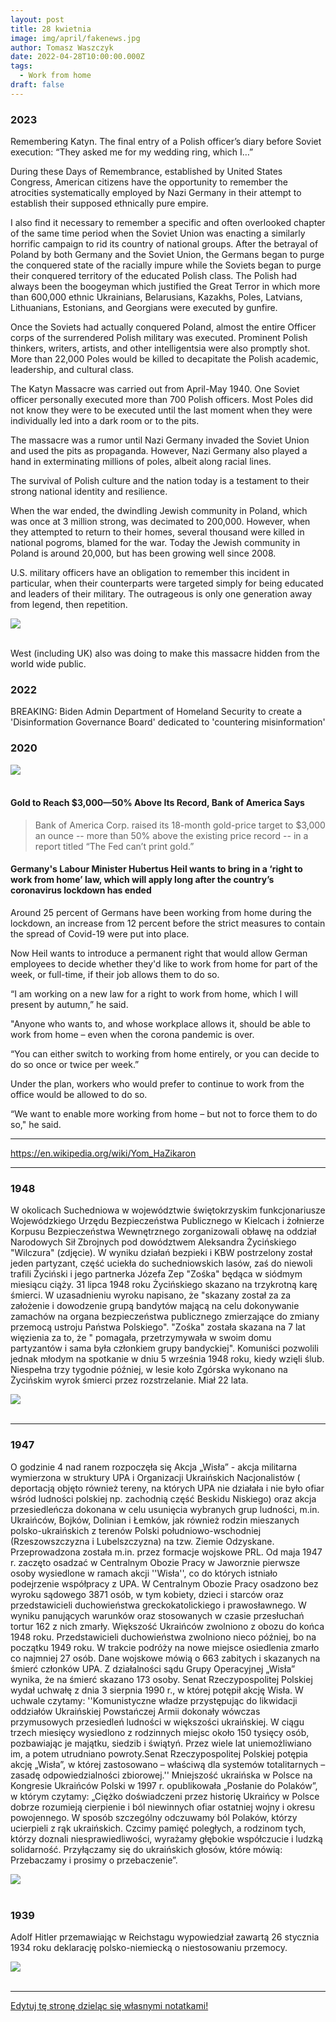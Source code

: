 ```yaml
---
layout: post
title: 28 kwietnia
image: img/april/fakenews.jpg
author: Tomasz Waszczyk
date: 2022-04-28T10:00:00.000Z
tags:
  - Work from home
draft: false
---
```


### 2023

Remembering Katyn. The final entry of a Polish officer’s diary before Soviet execution: “They asked me for my wedding ring, which I…”

During these Days of Remembrance, established by United States Congress, American citizens have the opportunity to remember the atrocities systematically employed by Nazi Germany in their attempt to establish their supposed ethnically pure empire.

I also find it necessary to remember a specific and often overlooked chapter of the same time period when the Soviet Union was enacting a similarly horrific campaign to rid its country of national groups. After the betrayal of Poland by both Germany and the Soviet Union, the Germans began to purge the conquered state of the racially impure while the Soviets began to purge their conquered territory of the educated Polish class. The Polish had always been the boogeyman which justified the Great Terror in which more than 600,000 ethnic Ukrainians, Belarusians, Kazakhs, Poles, Latvians, Lithuanians, Estonians, and Georgians were executed by gunfire.

Once the Soviets had actually conquered Poland, almost the entire Officer corps of the surrendered Polish military was executed. Prominent Polish thinkers, writers, artists, and other intelligentsia were also promptly shot. More than 22,000 Poles would be killed to decapitate the Polish academic, leadership, and cultural class.

The Katyn Massacre was carried out from April-May 1940. One Soviet officer personally executed more than 700 Polish officers. Most Poles did not know they were to be executed until the last moment when they were individually led into a dark room or to the pits.

The massacre was a rumor until Nazi Germany invaded the Soviet Union and used the pits as propaganda. However, Nazi Germany also played a hand in exterminating millions of poles, albeit along racial lines.

The survival of Polish culture and the nation today is a testament to their strong national identity and resilience.

When the war ended, the dwindling Jewish community in Poland, which was once at 3 million strong, was decimated to 200,000. However, when they attempted to return to their homes, several thousand were killed in national pogroms, blamed for the war. Today the Jewish community in Poland is around 20,000, but has been growing well since 2008.

U.S. military officers have an obligation to remember this incident in particular, when their counterparts were targeted simply for being educated and leaders of their military. The outrageous is only one generation away from legend, then repetition.

<img src="./img/april/katyn.jpeg"><br><br>

West (including UK) also was doing to make this massacre hidden from the world wide public.

### 2022

BREAKING: Biden Admin Department of Homeland Security to create a 'Disinformation Governance Board' dedicated to 'countering misinformation'

### 2020

<img src="./img/april/fakenews.jpg"><br><br>

#### Gold to Reach $3,000—50% Above Its Record, Bank of America Says

> Bank of America Corp. raised its 18-month gold-price target to $3,000 an ounce -- more than 50% above the existing price record -- in a report titled “The Fed can’t print gold.”

#### Germany's Labour Minister Hubertus Heil wants to bring in a ‘right to work from home’ law, which will apply long after the country’s coronavirus lockdown has ended

 Around 25 percent of Germans have been working from home during the lockdown, an increase from 12 percent before the strict measures to contain the spread of Covid-19 were put into place.

Now Heil wants to introduce a permanent right that would allow German employees to decide whether they'd like to work from home for part of the week, or full-time, if their job allows them to do so.

“I am working on a new law for a right to work from home, which I will present by autumn,” he said.  

"Anyone who wants to, and whose workplace allows it, should be able to work from home – even when the corona pandemic is over.

“You can either switch to working from home entirely, or you can decide to do so once or twice per week.”

Under the plan, workers who would prefer to continue to work from the office would be allowed to do so.

“We want to enable more working from home – but not to force them to do so," he said.

---

https://en.wikipedia.org/wiki/Yom_HaZikaron

---

### 1948

W okolicach Suchedniowa w województwie świętokrzyskim funkcjonariusze Wojewódzkiego Urzędu Bezpieczeństwa Publicznego w Kielcach i żołnierze Korpusu Bezpieczeństwa Wewnętrznego zorganizowali obławę na oddział Narodowych Sił Zbrojnych pod dowództwem Aleksandra Życińskiego "Wilczura" (zdjęcie). W wyniku działań bezpieki i KBW postrzelony został jeden partyzant, część uciekła do suchedniowskich lasów, zaś do niewoli trafili Życiński i jego partnerka Józefa Zep "Zośka" będąca w siódmym miesiącu ciąży.
31 lipca 1948 roku Życińskiego skazano na trzykrotną karę śmierci. W uzasadnieniu wyroku napisano, że "skazany został za za założenie i dowodzenie grupą bandytów mającą na celu dokonywanie zamachów na organa bezpieczeństwa publicznego zmierzające do zmiany przemocą ustroju Państwa Polskiego". "Zośka" została skazana na 7 lat więzienia za to, że " pomagała, przetrzymywała w swoim domu partyzantów i sama była członkiem grupy bandyckiej".
Komuniści pozwolili jednak młodym na spotkanie w dniu 5 września 1948 roku, kiedy wzięli ślub. Niespełna trzy tygodnie później, w lesie koło Zgórska wykonano na Życińskim wyrok śmierci przez rozstrzelanie. Miał 22 lata.

<img src="./img/april/zycinski.jpg"><br><br>

---

### 1947

O godzinie 4 nad ranem rozpoczęła się Akcja „Wisła” - akcja militarna wymierzona w struktury UPA i Organizacji Ukraińskich Nacjonalistów ( deportacją objęto również tereny, na których UPA nie działała i nie było ofiar wśród ludności polskiej np. zachodnią część Beskidu Niskiego) oraz akcja przesiedleńcza dokonana w celu usunięcia wybranych grup ludności, m.in. Ukraińców, Bojków, Dolinian i Łemków, jak również rodzin mieszanych polsko-ukraińskich z terenów Polski południowo-wschodniej (Rzeszowszczyzna i Lubelszczyzna) na tzw. Ziemie Odzyskane. Przeprowadzona została m.in. przez formacje wojskowe PRL. Od maja 1947 r. zaczęto osadzać w Centralnym Obozie Pracy w Jaworznie pierwsze osoby wysiedlone w ramach akcji ''Wisła'', co do których istniało podejrzenie współpracy z UPA. W Centralnym Obozie Pracy osadzono bez wyroku sądowego 3871 osób, w tym kobiety, dzieci i starców oraz przedstawicieli duchowieństwa greckokatolickiego i prawosławnego. W wyniku panujących warunków oraz stosowanych w czasie przesłuchań tortur 162 z nich zmarły. Większość Ukraińców zwolniono z obozu do końca 1948 roku. Przedstawicieli duchowieństwa zwolniono nieco później, bo na początku 1949 roku. W trakcie podróży na nowe miejsce osiedlenia zmarło co najmniej 27 osób. Dane wojskowe mówią o 663 zabitych i skazanych na śmierć członków UPA. Z działalności sądu Grupy Operacyjnej „Wisła” wynika, że na śmierć skazano 173 osoby. Senat Rzeczypospolitej Polskiej wydał uchwałę z dnia 3 sierpnia 1990 r., w której potępił akcję Wisła. W uchwale czytamy: ''Komunistyczne władze przystępując do likwidacji oddziałów Ukraińskiej Powstańczej Armii dokonały wówczas przymusowych przesiedleń ludności w większości ukraińskiej. W ciągu trzech miesięcy wysiedlono z rodzinnych miejsc około 150 tysięcy osób, pozbawiając je majątku, siedzib i świątyń. Przez wiele lat uniemożliwiano im, a potem utrudniano powroty.Senat Rzeczypospolitej Polskiej potępia akcję „Wisła”, w której zastosowano – właściwą dla systemów totalitarnych – zasadę odpowiedzialności zbiorowej.'' Mniejszość ukraińska w Polsce na Kongresie Ukraińców Polski w 1997 r. opublikowała „Posłanie do Polaków”, w którym czytamy: „Ciężko doświadczeni przez historię Ukraińcy w Polsce dobrze rozumieją cierpienie i ból niewinnych ofiar ostatniej wojny i okresu powojennego. W sposób szczególny odczuwamy ból Polaków, którzy ucierpieli z rąk ukraińskich. Czcimy pamięć poległych, a rodzinom tych, którzy doznali niesprawiedliwości, wyrażamy głębokie współczucie i ludzką solidarność. Przyłączamy się do ukraińskich głosów, które mówią: Przebaczamy i prosimy o przebaczenie”.

<img src="./img/april/wisla.jpg"><br><br>

### 1939

Adolf Hitler przemawiając w Reichstagu wypowiedział zawartą 26 stycznia 1934 roku deklarację polsko-niemiecką o niestosowaniu przemocy.

<img src="./img/april/brakprzemocy.jpg"><br><br>

---

<a href="https://github.com/TomaszWaszczyk/historia.waszczyk.com/edit/master/src/content/april-28.md" target="_blank">Edytuj tę stronę dzieląc się własnymi notatkami!</a>
